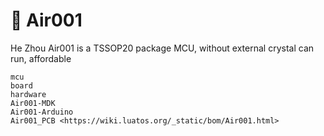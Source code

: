 # 🛴 Air001

He Zhou Air001 is a TSSOP20 package MCU, without external crystal can run, affordable

```{toctree}
mcu
board
hardware
Air001-MDK
Air001-Arduino
Air001_PCB <https://wiki.luatos.org/_static/bom/Air001.html>
```
